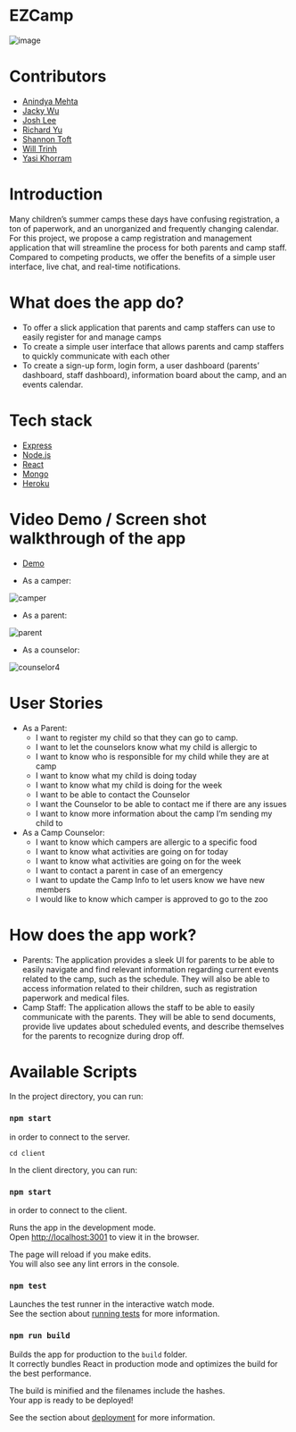 # EZCamp


![image](client/dist/logo.png)


# Contributors

- [Anindya Mehta](https://github.com/anindyamehta)
- [Jacky Wu](https://github.com/Jackywu1)
- [Josh Lee](https://github.com/joshyl)
- [Richard Yu](https://github.com/richardyu3)
- [Shannon Toft](https://github.com/nann3rs)
- [Will Trinh](https://github.com/willtrinh)
- [Yasi Khorram](https://github.com/Yasikhorram)

# Introduction

Many children’s summer camps these days have confusing registration, a ton of paperwork, and an unorganized and frequently changing calendar. For this project, we propose a camp registration and management application that will streamline the process for both parents and camp staff. Compared to competing products, we offer the benefits of a simple user interface, live chat, and real-time notifications.


# What does the app do?

- To offer a slick application that parents and camp staffers can use to easily register for and manage camps
- To create a simple user interface that allows parents and camp staffers to quickly communicate with each other
- To create a sign-up form, login form, a user dashboard (parents’ dashboard, staff dashboard), information board about the camp, and an events calendar.


# Tech stack

- [Express](https://expressjs.com/)
- [Node.js](https://nodejs.org/en/)
- [React](https://reactjs.org/)
- [Mongo](https://www.mongodb.com/)
- [Heroku](https://www.heroku.com/)


<!-- # Technical Challenges and research that you anticipated

- Why, what was the plan to overcome those challenges?
- What did you learn?

# Challenges that were unexpected

- Why was it a challenge
- What did you learn? -->

# Video Demo / Screen shot walkthrough of the app

- [Demo](https://youtu.be/kTbJygsHASc)

- As a camper:

![camper](https://user-images.githubusercontent.com/72538359/122873350-8031f200-d2e6-11eb-9e59-15b60959fe3c.gif)

- As a parent:

![parent](https://user-images.githubusercontent.com/72538359/122873559-c38c6080-d2e6-11eb-832d-3e30018361ff.gif)

- As a counselor:

![counselor4](https://user-images.githubusercontent.com/72538359/122873571-c5562400-d2e6-11eb-8a1f-5469053c8504.gif)

# User Stories
- As a Parent:
  - I want to register my child so that they can go to camp.
  - I want to let the counselors know what my child is allergic to
  - I want to know who is responsible for my child while they are at camp
  - I want to know what my child is doing today
  - I want to know what my child is doing for the week
  - I want to be able to contact the Counselor
  - I want the Counselor to be able to contact me if there are any issues
  - I want to know more information about the camp I’m sending my child to
- As a Camp Counselor:
  - I want to know which campers are allergic to a specific food
  - I want to know what activities are going on for today
  - I want to know what activities are going on for the week
  - I want to contact a parent in case of an emergency
  - I want to update the Camp Info to let users know we have new members
  - I would like to know which camper is approved to go to the zoo


# How does the app work?

- Parents: The application provides a sleek UI for parents to be able to easily navigate and find relevant information regarding current events related to the camp, such as the schedule. They will also be able to access information related to their children, such as registration paperwork and medical files.
- Camp Staff: The application allows the staff to be able to easily communicate with the parents. They will be able to send documents, provide live updates about scheduled events, and describe themselves for the parents to recognize during drop off.


<!-- # What research was required?

Workflow and Key lessons from your team - specifically those related to: Agile, CI/CD, testing, working with external stakeholders, ticketing, and user stories.

- Your git workflow, style guides, commit guides, etc
- What did you learn from the process
- What were key takeaways from stand ups, code reviews, etc
- Writing tests
- Link to your trello board, discuss completed tickets

# Any non-MVP tickets (optional)

Code refactorings
Performance Optimizations
Additional features
etc

# Notes from your Sprint Retro

# What additional features do you plan to add, how do you plan to implement those features?

- Future refactoring?
- Additional dev ops considerations?
- UI/UX additions?-->

# Available Scripts

In the project directory, you can run:

### `npm start`

in order to connect to the server.

`cd client`

In the client directory, you can run:

### `npm start`

in order to connect to the client.

Runs the app in the development mode.\
Open [http://localhost:3001](http://localhost:3001) to view it in the browser.

The page will reload if you make edits.\
You will also see any lint errors in the console.

### `npm test`

Launches the test runner in the interactive watch mode.\
See the section about [running tests](https://facebook.github.io/create-react-app/docs/running-tests) for more information.

### `npm run build`

Builds the app for production to the `build` folder.\
It correctly bundles React in production mode and optimizes the build for the best performance.

The build is minified and the filenames include the hashes.\
Your app is ready to be deployed!

See the section about [deployment](https://facebook.github.io/create-react-app/docs/deployment) for more information.
